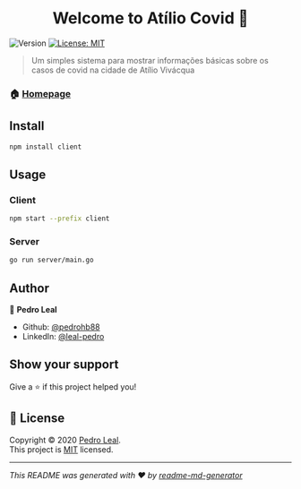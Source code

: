 <h1 align="center">Welcome to Atílio Covid 👋</h1>
<p>
  <img alt="Version" src="https://img.shields.io/badge/version-1.0.0-blue.svg?cacheSeconds=2592000" />
  <a href="https://github.com/pedrohb88/atilioCovid/blob/master/LICENSE" target="_blank">
    <img alt="License: MIT" src="https://img.shields.io/badge/License-MIT-yellow.svg" />
  </a>
</p>

> Um simples sistema para mostrar informações básicas sobre os casos de covid na cidade de Atílio Vivácqua

### 🏠 [Homepage](http://atiliocovid.herokuapp.com/)

## Install

```sh
npm install client
```

## Usage

### Client
```sh
npm start --prefix client
```

### Server
```sh
go run server/main.go
```

## Author

👤 **Pedro Leal**

* Github: [@pedrohb88](https://github.com/pedrohb88)
* LinkedIn: [@leal-pedro](https://linkedin.com/in/leal-pedro)

## Show your support

Give a ⭐️ if this project helped you!

## 📝 License

Copyright © 2020 [Pedro Leal](https://github.com/pedrohb88).<br />
This project is [MIT](https://github.com/pedrohb88/atilioCovid/blob/master/LICENSE) licensed.

***
_This README was generated with ❤️ by [readme-md-generator](https://github.com/kefranabg/readme-md-generator)_